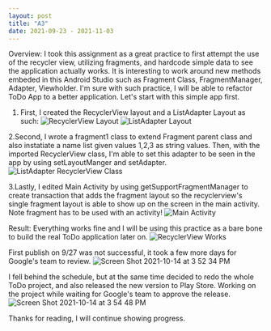 ```yaml
---
layout: post
title: "A3"
date: 2021-09-23 - 2021-11-03
---
```


Overview:
I took this assignment as a great practice to first attempt the use of the recycler view, utilizing fragments, and hardcode simple data to see the application actually works. It is interesting to work around new methods embeded in this Android Studio such as Fragment Class, FragmentManager, Adapter, Viewholder. I'm sure with such practice, I will be able to refactor ToDo App to a better application. Let's start with this simple app first.

1. First, I created the RecyclerView layout and a ListAdapter Layout as such:
![RecyclerView Layout](https://user-images.githubusercontent.com/71044804/140247840-111b77a2-6bce-41d1-9002-63f489500a80.png)
![ListAdapter Layout](https://user-images.githubusercontent.com/71044804/140247842-c08505ef-be54-425e-8e73-944432026760.png)

2.Second, I wrote a fragment1 class to extend Fragment parent class and also instatiate a name list given values 1,2,3 as string values. Then, with the imported RecyclerView class, I'm able to set this adapter to be seen in the app by using setLayoutManger and setAdapter. 
![ListAdapter RecyclerView Class](https://user-images.githubusercontent.com/71044804/140248183-202d67ce-2cc8-4cc8-badb-6651578f38c4.png)

3.Lastly, I edited Main Activity by using getSupportFragmentManager to create transaction that adds the fragment layout so the recyclerview's single fragment layout is able to show up on the screen in the main activity. Note fragment has to be used with an activity!
![Main Activity](https://user-images.githubusercontent.com/71044804/140248495-5643237b-54e9-4312-ae2f-1f418bc59641.png)

Result:
Everything works fine and I will be using this practice as a bare bone to build the real ToDo application later on.
![RecyclerView Works](https://user-images.githubusercontent.com/71044804/140248508-72a3affd-6859-4b43-8eeb-a3959a1a92f1.png)


First publish on 9/27 was not successful, it took a few more days for Google's team to review.
![Screen Shot 2021-10-14 at 3 52 34 PM](https://user-images.githubusercontent.com/71044804/137406262-75791ced-fc2b-419a-960b-6c8195d4878e.png)

I fell behind the schedule, but at the same time decided to redo the whole ToDo project, and also released the new version to Play Store. 
Working on the project while waiting for Google's team to approve the release.
![Screen Shot 2021-10-14 at 3 54 48 PM](https://user-images.githubusercontent.com/71044804/137406485-187eb1f7-25bc-4167-a0dd-90fc17d636e1.png)

Thanks for reading, I will continue showing progress.
